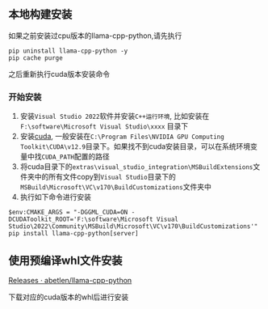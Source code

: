 ## 本地构建安装

如果之前安装过cpu版本的llama-cpp-python,请先执行 
```shell
pip uninstall llama-cpp-python -y
pip cache purge 
```
之后重新执行cuda版本安装命令

### 开始安装

1. 安装`Visual Studio 2022`软件并安装`C++运行环境`, 比如安装在`F:\software\Microsoft Visual Studio\xxxx` 目录下
2. 安装[cuda](https://developer.nvidia.com/cuda-downloads), 一般安装在`C:\Program Files\NVIDIA GPU Computing Toolkit\CUDA\v12.9`目录下。如果找不到cuda安装目录，可以在系统环境变量中找`CUDA_PATH`配置的路径
3. 将cuda目录下的`extras\visual_studio_integration\MSBuildExtensions`文件夹中的所有文件copy到`Visual Studio`目录下的`MSBuild\Microsoft\VC\v170\BuildCustomizations`文件夹中
4. 执行如下命令进行安装

```shell
$env:CMAKE_ARGS = "-DGGML_CUDA=ON -DCUDAToolkit_ROOT='F:\software\Microsoft Visual Studio\2022\Community\MSBuild\Microsoft\VC\v170\BuildCustomizations'"
pip install llama-cpp-python[server]
```

## 使用预编译whl文件安装
[Releases · abetlen/llama-cpp-python](https://github.com/abetlen/llama-cpp-python/releases)

下载对应的cuda版本的whl后进行安装